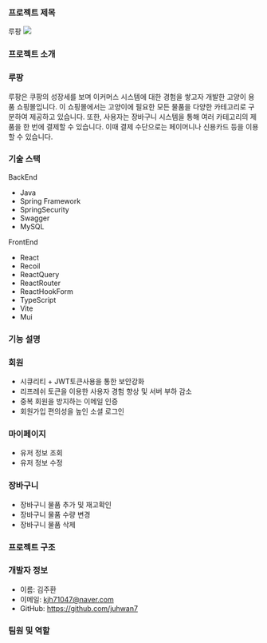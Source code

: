 ### 프로젝트 제목
루팡 
<img src="https://capsule-render.vercel.app/api?type=모양&color=#000000&height=100px&section=header&text=환영합니다&fontSize=20" />
### 프로젝트 소개
### 루팡
루팡은 쿠팡의 성장세를 보며 이커머스 시스템에 대한 경험을 쌓고자 개발한 고양이 용품 쇼핑몰입니다. 이 쇼핑몰에서는 고양이에 필요한 모든 물품을 다양한 카테고리로 구분하여 제공하고 있습니다. 또한, 사용자는 장바구니 시스템을 통해 여러 카테고리의 제품을 한 번에 결제할 수 있습니다. 이때 결제 수단으로는 페이머니나 신용카드 등을 이용할 수 있습니다.
### 기술 스택

BackEnd
- Java
- Spring Framework
- SpringSecurity
- Swagger
- MySQL

FrontEnd
- React
- Recoil
- ReactQuery
- ReactRouter
- ReactHookForm
- TypeScript
- Vite
- Mui
### 기능 설명

### 회원
- 시큐리티 + JWT토큰사용을 통한 보안강화
- 리프레쉬 토큰을 이용한 사용자 경험 향상 및 서버 부하 감소
- 중복 회원을 방지하는 이메일 인증
- 회원가입 편의성을 높인 소셜 로그인
### 마이페이지
- 유저 정보 조회
- 유저 정보 수정
### 장바구니
- 장바구니 물품 추가 및 재고확인
- 장바구니 물품 수량 변경
- 장바구니 물품 삭제

### 프로젝트 구조

### 개발자 정보
- 이름: 김주환
- 이메일: kjh71047@naver.com
- GitHub: https://github.com/juhwan7

### 팀원 및 역할
